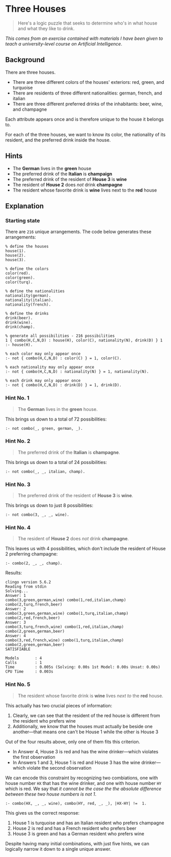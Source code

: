 # Three Houses
> Here's a logic puzzle that seeks to determine who's in what house and what they like to drink.

*This comes from an exercise contained with materials I have been given to teach a university-level course on Artificial Intelligence*.

## Background
There are three houses.
* There are three different colors of the houses' exteriors: red, green, and turquoise
* There are residents of three different nationalities: german, french, and italian
* There are three different preferred drinks of the inhabitants: beer, wine, and champagne

Each attribute appears once and is therefore unique to the house it belongs to.

For each of the three houses, we want to know its color, the nationality of its resident, and the preferred drink inside the house.

## Hints
* The **German** lives in the **green** house
* The preferred drink of the **Italian** is **champaign**
* The preferred drink of the resident of **House 3** is **wine**
* The resident of **House 2** does *not* drink **champagne**
* The resident whose favorite drink is **wine** lives next to the **red** house

## Explanation

### Starting state
There are `216` unique arrangements.  The code below generates these arrangements:

```
% define the houses
house(1).
house(2).
house(3).

% define the colors
color(red).
color(green).
color(turq).

% define the nationalities
nationality(german).
nationality(italian).
nationality(french).

% define the drinks
drink(beer).
drink(wine).
drink(champ).

% generate all possibilities - 216 possibilities
1 { combo(H,C,N,D) : house(H), color(C), nationality(N), drink(D) } 1 :- house(H).
    
% each color may only appear once
:- not { combo(H,C,N,D) : color(C) } = 1, color(C).
    
% each nationality may only appear once
:- not { combo(H,C,N,D) : nationality(N) } = 1, nationality(N).
    
% each drink may only appear once
:- not { combo(H,C,N,D) : drink(D) } = 1, drink(D).
```

### Hint No. 1
> The **German** lives in the **green** house.

This brings us down to a total of 72 possibilities:
```
:- not combo(_, green, german, _).
```
### Hint No. 2
> The preferred drink of the **Italian** is **champagne**.

This brings us down to a total of 24 possibilities:
```
:- not combo(_, _, italian, champ).
```

### Hint No. 3
> The preferred drink of the resident of **House 3** is **wine**.

This brings us down to just 8 possibilities:
```
:- not combo(3, _, _, wine).
```

### Hint No. 4
> The resident of **House 2** does *not* drink **champagne**.

This leaves us with 4 possibilities, which don't include the resident of House 2 preferring champagne:
```
:- combo(2, _, _, champ).
```

Results:
```
clingo version 5.6.2
Reading from stdin
Solving...
Answer: 1
combo(3,green,german,wine) combo(1,red,italian,champ) combo(2,turq,french,beer)
Answer: 2
combo(3,green,german,wine) combo(1,turq,italian,champ) combo(2,red,french,beer)
Answer: 3
combo(3,turq,french,wine) combo(1,red,italian,champ) combo(2,green,german,beer)
Answer: 4
combo(3,red,french,wine) combo(1,turq,italian,champ) combo(2,green,german,beer)
SATISFIABLE

Models       : 4
Calls        : 1
Time         : 0.005s (Solving: 0.00s 1st Model: 0.00s Unsat: 0.00s)
CPU Time     : 0.003s
```

### Hint No. 5
> The resident whose favorite drink is **wine** lives _next to_ the **red** house.

This actually has two crucial pieces of information:
1. Clearly, we can see that the resident of the red house is different from the resident who prefers wine
2. Additionally, we know that the houses must actually be beside one another—that means one can't be House 1 while the other is House 3

Out of the four results above, only one of them fits this criterion.
* In Answer 4, House 3 is red and has the wine drinker—which violates the first observation
* In Answers 1 and 3, House 1 is red and House 3 has the wine drinker—which violate the second observation

We can encode this constraint by recognizing two combiations, one with house number `HX` that has the wine drinker, and one with house number `HY` which is red.  We say that *it cannot be the case the the absolute difference between these two house numbers is not 1*.

```
:- combo(HX, _, _, wine), combo(HY, red, _, _), |HX-HY| !=  1.
```

This gives us the correct response:
1. House 1 is turquoise and has an Italian resident who prefers champagne
2. House 2 is red and has a French resident who prefers beer
3. House 3 is green and has a German resident who prefers wine

Despite having many initial combinations, with just five hints, we can logically narrow it down to a single unique answer.
